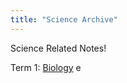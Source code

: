 ```yaml
---
title: "Science Archive"
---
```


Science Related Notes!

Term 1: [Biology](/wanderer-archive/year-10/science/bio/biology.md)
e
